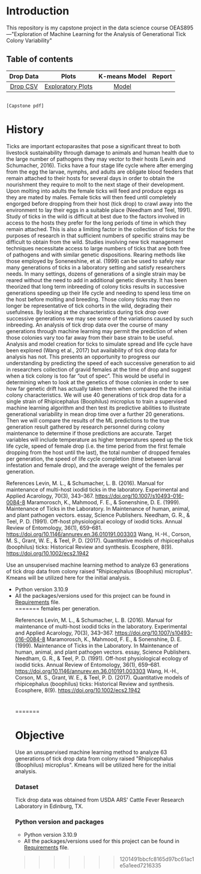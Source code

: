 # Introduction
This repository is my capstone project in the data science course OEAS895 —"Exploration of Machine Learning for the Analysis of Generational
Tick Colony Variability" 

## Table of contents
|Drop Data|                                                                             Plots                                                                              |K-means Model                                                                                                                                              |                                                                                                                                                               Report|
|:-----------------:|:---------------------------------------------------------------------------------------------------------------------------------------------------------------------------------:|:--------------------------------------------------------------------------------------------------------------------------------------------------------------------:|:------------------------------------------------------------------------------------------------------------------------------------------------------------------:|
|[Drop CSV](https://github.com/btrich011/Brian_Rich_Capstone/blob/main/tick_drop1.csv)|              [Exploratory Plots](https://github.com/btrich011/Brian_Rich_Capstone/blob/main/plots.png)               |        [Model](https://github.com/btrich011/Brian_Rich_Capstone/blob/main/Brian_Rich_Capstone5.ipynb)                                         
                                                                                                                 [Capstone pdf]

# History
 
Ticks are important ectoparasites that pose a significant threat to both livestock 
sustainability through damage to animals and human health due to the large number of pathogens
they may vector to their hosts (Levin and Schumacher, 2016). Ticks have a four stage life cycle
where after emerging from the egg the larvae, nymphs, and adults are obligate blood feeders that
remain attached to their hosts for several days in order to obtain the nourishment they require to
molt to the next stage of their development. Upon molting into adults the female ticks will feed
and produce eggs as they are mated by males. Female ticks will then feed until completely
engorged before dropping from their host (tick drop) to crawl away into the environment to lay
their eggs in a suitable place (Needham and Teel, 1991). Study of ticks in the wild is difficult at
best due to the factors involved in access to the hosts they prefer for the long periods of time in
which they remain attached. This is also a limiting factor in the collection of ticks for the
purposes of research in that sufficient numbers of specific strains may be difficult to obtain from
the wild.
Studies involving new tick management techniques necessitate access to large numbers of
ticks that are both free of pathogens and with similar genetic dispositions. Rearing methods like
those employed by Soneneshine, et al. (1999) can be used to safely rear many generations of
ticks in a laboratory setting and satisfy researchers needs. In many settings, dozens of
generations of a single strain may be reared without the need to add in additional genetic
diversity.
It has been theorized that long term inbreeding of colony ticks results in successive
generations speeding up their life cycle and needing to spend less time on the host before molting
and breeding. Those colony ticks may then no longer be representative of tick cohorts in the
wild, degrading their usefulness. By looking at the characteristics during tick drop over
successive generations we may see some of the variations caused by such inbreeding.
An analysis of tick drop data over the course of many generations through machine
learning may permit the prediction of when those colonies vary too far away from their base
strain to be useful. Analysis and model creation for ticks to simulate spread and life cycle have
been explored (Wang et al., 2017) but availability of tick drop data for analysis has not. This
presents an opportunity to progress our understanding by predicting the speed of each successive
generation to aid in researchers collection of gravid females at the time of drop and suggest when
a tick colony is too far “out of spec”. This would be useful in determining when to look at the
genetics of those colonies in order to see how far genetic drift has actually taken them when
compared the the initial colony characteristics.
We will use 40 generations of tick drop data for a single strain of Rhipicephalus
(Boophilus) microplus to train a supervised machine learning algorithm and then test its
predictive abilities to illustrate generational variability in mean drop time over a further 20
generations. Then we will compare the results of the ML predictions to the true generation result
gathered by research personnel during colony maintenance to determine if those predictions are
accurate. Target variables will include temperature as higher temperatures speed up the tick life
cycle, speed of female drop (i.e. the time period from the first female dropping from the host
until the last), the total number of dropped females per generation, the speed of life cycle
completion (time between larval infestation and female drop), and the average weight of the females per generation.
<p dir="auto">References
Levin, M. L., &amp; Schumacher, L. B. (2016). Manual for maintenance of multi-host ixodid ticks in the laboratory.
Experimental and Applied Acarology, 70(3), 343–367. <a href="https://doi.org/10.1007/s10493-016-0084-8" rel="nofollow">https://doi.org/10.1007/s10493-016-0084-8</a>
Maramorosch, K., Mahmood, F. E., &amp; Sonenshine, D. E. (1999). Maintenance of Ticks in the Laboratory. In
Maintenance of human, animal, and plant pathogen vectors. essay, Science Publishers.
Needham, G. R., &amp; Teel, P. D. (1991). Off-host physiological ecology of ixodid ticks. Annual Review of
Entomology, 36(1), 659–681. <a href="https://doi.org/10.1146/annurev.en.36.010191.003303" rel="nofollow">https://doi.org/10.1146/annurev.en.36.010191.003303</a>
Wang, H.-H., Corson, M. S., Grant, W. E., &amp; Teel, P. D. (2017). Quantitative models of rhipicephalus (boophilus)
ticks: Historical Review and synthesis. Ecosphere, 8(9). <a href="https://doi.org/10.1002/ecs2.1942" rel="nofollow">https://doi.org/10.1002/ecs2.1942</a></p>
<p dir="auto">Use an unsupervised machine learning method to analyze 63 generations of tick drop data from colony raised "Rhipicephalus (Boophilus) microplus".  Kmeans will be utilized here for the initial analysis.</p>
<ul dir="auto">
<li>Python version 3.10.9</li>
<li>All the packages/versions used for this project can be found in <a href="https://github.com/btrich011/Brian_Rich_Capstone/blob/main/requirements.txt">Requirements</a> file.</li>
</footer>
=======
females per generation.

References
Levin, M. L., & Schumacher, L. B. (2016). Manual for maintenance of multi-host ixodid ticks in the laboratory.
Experimental and Applied Acarology, 70(3), 343–367. https://doi.org/10.1007/s10493-016-0084-8
Maramorosch, K., Mahmood, F. E., & Sonenshine, D. E. (1999). Maintenance of Ticks in the Laboratory. In
Maintenance of human, animal, and plant pathogen vectors. essay, Science Publishers.
Needham, G. R., & Teel, P. D. (1991). Off-host physiological ecology of ixodid ticks. Annual Review of
Entomology, 36(1), 659–681. https://doi.org/10.1146/annurev.en.36.010191.003303
Wang, H.-H., Corson, M. S., Grant, W. E., & Teel, P. D. (2017). Quantitative models of rhipicephalus (boophilus)
ticks: Historical Review and synthesis. Ecosphere, 8(9). https://doi.org/10.1002/ecs2.1942 
#
=======
# Objective

Use an unsupervised machine learning method to analyze 63 generations of tick drop data from colony raised "Rhipicephalus (Boophilus) microplus".  Kmeans will be utilized here for the initial analysis.

### Dataset 
  Tick drop data was obtained from USDA ARS' Cattle Fever Research Laboratory in Edinburg, TX.
### Python version and packages

* Python version 3.10.9
* All the packages/versions used for this project can be found in [Requirements](https://github.com/btrich011/Brian_Rich_Capstone/blob/main/requirements.txt) file.
>>>>>>> 1201491bbcfc8165d97bc61ac1e5a1eed7216335
